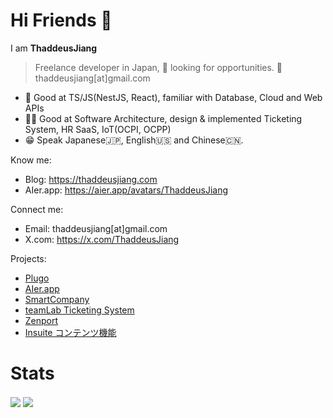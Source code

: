 # Hi Friends 👋

I am **ThaddeusJiang**

> Freelance developer in Japan, 🤝 looking for opportunities.
> 📧 thaddeusjiang[at]gmail.com

* 🤘 Good at TS/JS(NestJS, React), familiar with Database, Cloud and Web APIs
* 🙋‍♂️ Good at Software Architecture, design & implemented Ticketing System, HR SaaS, IoT(OCPI, OCPP)
* 😁 Speak Japanese🇯🇵, English🇺🇸 and Chinese🇨🇳.

Know me:

* Blog: https://thaddeusjiang.com
* AIer.app: https://aier.app/avatars/ThaddeusJiang

Connect me:

* Email: thaddeusjiang[at]gmail.com
* X.com: https://x.com/ThaddeusJiang

Projects: 

* [Plugo](https://plugo.co.jp)
* [AIer.app](https://www.aier.app/)
* [SmartCompany](https://smartcompany.jp/)
* [teamLab Ticketing System](https://www.team-lab.com/ticket/)
* [Zenport](https://zenport.io/)
* [Insuite コンテンツ機能](https://www.insuite.jp/ise/function/contents/)

# Stats

<img align="center" src="https://github-readme-stats.vercel.app/api?username=thaddeusjiang" />

<img align="center" src="https://github-readme-stats.vercel.app/api/top-langs/?username=thaddeusjiang&hide=html" />
